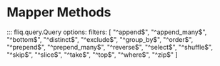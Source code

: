 
# Mapper Methods

::: fliq.query.Query
    options:
        filters: [
            "^append$", "^append_many$", "^bottom$", "^distinct$", "^exclude$", "^group_by$", "^order$", "^prepend$", "^prepend_many$", "^reverse$", "^select$", "^shuffle$", "^skip$", "^slice$", "^take$", "^top$", "^where$", "^zip$" 
        ]   
